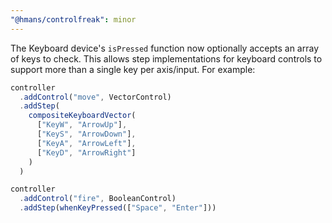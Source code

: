 ```yaml
---
"@hmans/controlfreak": minor
---
```


The Keyboard device's `isPressed` function now optionally accepts an array of keys to check. This allows step implementations for keyboard controls to support more than a single key per axis/input. For example:

```ts
controller
  .addControl("move", VectorControl)
  .addStep(
    compositeKeyboardVector(
      ["KeyW", "ArrowUp"],
      ["KeyS", "ArrowDown"],
      ["KeyA", "ArrowLeft"],
      ["KeyD", "ArrowRight"]
    )
  )

controller
  .addControl("fire", BooleanControl)
  .addStep(whenKeyPressed(["Space", "Enter"]))
```
